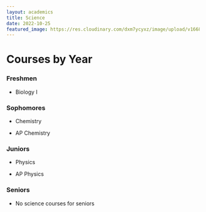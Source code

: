 ```yaml
---
layout: academics
title: Science
date: 2022-10-25
featured_image: https://res.cloudinary.com/dxm7ycyxz/image/upload/v1668016850/2022/03/science-image_xgshcl.jpg
---
```

# Courses by Year

<div class="courses" markdown="1">

### Freshmen

- Biology I

### Sophomores

- Chemistry 

- AP Chemistry 

### Juniors

- Physics

- AP Physics

### Seniors

- No science courses for seniors

</div>
